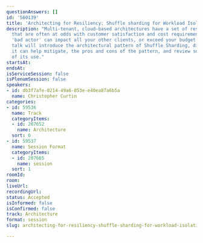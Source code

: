 ```yaml
---
questionAnswers: []
id: '560139'
title: 'Architecting for Resiliency: Shuffle sharding for Workload Isolation'
description: "Multi-tenant, cloud-based architectures have a set of resiliency requirements
  that are often at odds with customer satisfaction and cost requirements.\r\n\r\nOne
  'bad actor' can impact all your other clients, or exceed your budget models. This
  talk will introduce the architectural pattern of Shuffle Sharding, discuss the situations
  it can help mitigate, the pros and cons of the pattern, and review some examples
  of its use."
startsAt: 
endsAt: 
isServiceSession: false
isPlenumSession: false
speakers:
- id: db3f7afe-0214-49a6-853e-e40ea87a6b5a
  name: Christopher Curtin
categories:
- id: 59536
  name: Track
  categoryItems:
  - id: 207652
    name: Architecture
  sort: 0
- id: 59537
  name: Session Format
  categoryItems:
  - id: 207665
    name: session
  sort: 1
roomId: 
room: 
liveUrl: 
recordingUrl: 
status: Accepted
isInformed: false
isConfirmed: false
track: Architecture
format: session
slug: architecting-for-resiliency-shuffle-sharding-for-workload-isolation

---
```

